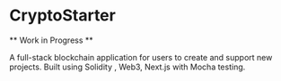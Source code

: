 # CryptoStarter 

** Work in Progress ** 

A full-stack blockchain application for users to create and support new projects.  Built using Solidity , Web3, Next.js with Mocha testing. 
